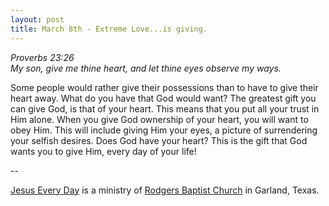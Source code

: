 ```yaml
---
layout: post
title: March 8th - Extreme Love...is giving.
---
```


_Proverbs 23:26  
My son, give me thine heart, and let thine eyes observe my ways._

Some people would rather give their possessions than to have to
give their heart away. What do you have that God would want? The
greatest gift you can give God, is that of your heart. This means
that you put all your trust in Him alone. When you give God ownership
of your heart, you will want to obey Him. This will include giving Him
your eyes, a picture of surrendering your selfish desires. Does God
have your heart? This is the gift that God wants you to give Him,
every day of your life!

 --

<a href=http://jesuseveryday.net>Jesus Every Day</a> is a ministry of <a href=http://rodgersbaptist.net>Rodgers Baptist Church</a> in Garland, Texas.
